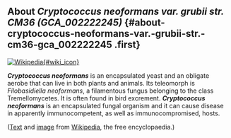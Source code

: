 About *Cryptococcus neoformans var. grubii str. CM36 (GCA\_002222245)* {#about-cryptococcus-neoformans-var.-grubii-str.-cm36-gca_002222245 .first}
----------------------------------------------------------------------

[![Wikipedia](/img/wikipedia_logo_v2_en.png){#wiki_icon}](http://en.wikipedia.org/wiki/Cryptococcus_neoformans)

***Cryptococcus neoformans*** is an encapsulated yeast and an obligate
aerobe that can live in both plants and animals. Its teleomorph is
*Filobasidiella neoformans*, a filamentous fungus belonging to the class
Tremellomycetes. It is often found in bird excrement. ***Cryptococcus
neoformans*** is an encapsulated fungal organism and it can cause
disease in apparently immunocompetent, as well as immunocompromised,
hosts.

([Text](http://en.wikipedia.org/wiki/Cryptococcus_neoformans) and
[image](https://commons.wikimedia.org/wiki/File:Cryptococcus_neoformans_using_a_light_India_ink_staining_preparation_PHIL_3771_lores.jpg)
from [Wikipedia](http://en.wikipedia.org/), the free encyclopaedia.)
